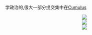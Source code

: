 
学政治的,很大一部分提交集中在[Cumulus](https://cumulus-clouds.netlify.app/)
<div align="center"> <img src="https://visitor-badge.glitch.me/badge?page_id=avilliai" /> </div>
<div align="center"> <img src="https://github-readme-streak-stats.herokuapp.com/?user=avilliai" /> </div>

<div align="center"> <img src="https://github-readme-stats.vercel.app/api/top-langs/?username=avilliai&hide_title=true&hide_border=true&layout=compact&langs_count=6&text_color=000&icon_color=fff&bg_color=0,52fa5a,4dfcff,c64dff&theme=graywhite" /> </div>
<!--START_SECTION:waka-->
<!--END_SECTION:waka-->
